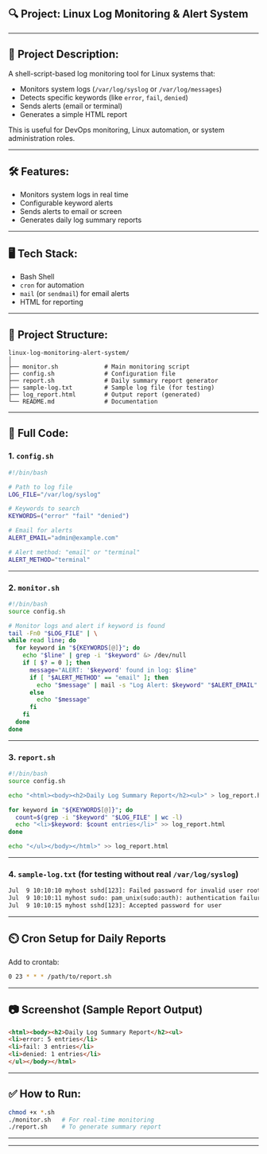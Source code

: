 ## 🔍 Project: **Linux Log Monitoring & Alert System**

---

## 📘 Project Description:

A shell-script-based log monitoring tool for Linux systems that:

* Monitors system logs (`/var/log/syslog` or `/var/log/messages`)
* Detects specific keywords (like `error`, `fail`, `denied`)
* Sends alerts (email or terminal)
* Generates a simple HTML report

This is useful for DevOps monitoring, Linux automation, or system administration roles.

---

## 🛠️ Features:

* Monitors system logs in real time
* Configurable keyword alerts
* Sends alerts to email or screen
* Generates daily log summary reports

---

## 🖥️ Tech Stack:

* Bash Shell
* `cron` for automation
* `mail` (or `sendmail`) for email alerts
* HTML for reporting

---

## 📁 Project Structure:

```
linux-log-monitoring-alert-system/
│
├── monitor.sh             # Main monitoring script
├── config.sh              # Configuration file
├── report.sh              # Daily summary report generator
├── sample-log.txt         # Sample log file (for testing)
├── log_report.html        # Output report (generated)
└── README.md              # Documentation
```

---

## 🧾 Full Code:

### 1. `config.sh`

```bash
#!/bin/bash

# Path to log file
LOG_FILE="/var/log/syslog"

# Keywords to search
KEYWORDS=("error" "fail" "denied")

# Email for alerts
ALERT_EMAIL="admin@example.com"

# Alert method: "email" or "terminal"
ALERT_METHOD="terminal"
```

---

### 2. `monitor.sh`

```bash
#!/bin/bash
source config.sh

# Monitor logs and alert if keyword is found
tail -Fn0 "$LOG_FILE" | \
while read line; do
  for keyword in "${KEYWORDS[@]}"; do
    echo "$line" | grep -i "$keyword" &> /dev/null
    if [ $? = 0 ]; then
      message="ALERT: '$keyword' found in log: $line"
      if [ "$ALERT_METHOD" == "email" ]; then
        echo "$message" | mail -s "Log Alert: $keyword" "$ALERT_EMAIL"
      else
        echo "$message"
      fi
    fi
  done
done
```

---

### 3. `report.sh`

```bash
#!/bin/bash
source config.sh

echo "<html><body><h2>Daily Log Summary Report</h2><ul>" > log_report.html

for keyword in "${KEYWORDS[@]}"; do
  count=$(grep -i "$keyword" "$LOG_FILE" | wc -l)
  echo "<li>$keyword: $count entries</li>" >> log_report.html
done

echo "</ul></body></html>" >> log_report.html
```

---

### 4. `sample-log.txt` (for testing without real `/var/log/syslog`)

```txt
Jul  9 10:10:10 myhost sshd[123]: Failed password for invalid user root
Jul  9 10:10:11 myhost sudo: pam_unix(sudo:auth): authentication failure
Jul  9 10:10:15 myhost sshd[123]: Accepted password for user
```

---

## ⏲️ Cron Setup for Daily Reports

Add to crontab:

```bash
0 23 * * * /path/to/report.sh
```

---

## 📷 Screenshot (Sample Report Output)

```html
<html><body><h2>Daily Log Summary Report</h2><ul>
<li>error: 5 entries</li>
<li>fail: 3 entries</li>
<li>denied: 1 entries</li>
</ul></body></html>
```

---

## ✅ How to Run:

```bash
chmod +x *.sh
./monitor.sh   # For real-time monitoring
./report.sh    # To generate summary report
```

---

---

